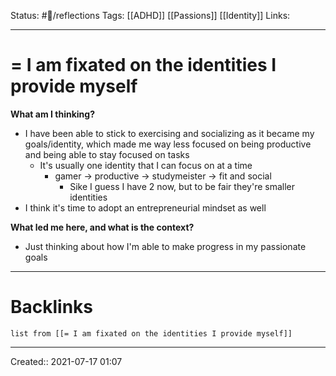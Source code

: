 Status: #💭/reflections
Tags: [[ADHD]] [[Passions]] [[Identity]]
Links: 
___
# = I am fixated on the identities I provide myself
**What am I thinking?**
- I have been able to stick to exercising and socializing as it became my goals/identity, which made me way less focused on being productive and being able to stay focused on tasks
	- It's usually one identity that I can focus on at a time
		- gamer -> productive -> studymeister -> fit and social
			- Sike I guess I have 2 now, but to be fair they're smaller identities
- I think it's time to adopt an entrepreneurial mindset as well

**What led me here, and what is the context?**
- Just thinking about how I'm able to make progress in my passionate goals
___
# Backlinks
```dataview
list from [[= I am fixated on the identities I provide myself]]
```
___
Created::  2021-07-17 01:07
